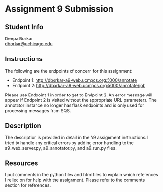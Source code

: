 # Assignment 9 Submission

## Student Info
Deepa Borkar \
dborkar@uchicago.edu

## Instructions

The following are the endpoints of concern for this assignment: 
- Endpoint 1: http://dborkar-a9-web.ucmpcs.org:5000/annotate
- Endpoint 2: http://dborkar-a9-web.ucmpcs.org:5000/annotate/job

Please use Endpoint 1 in order to get to Endpoint 2. An error message will appear if Endpoint 2 is visited without the appropriate URL parameters. The annotator instance no longer has flask endpoints and is only used for processing messages from SQS.

## Description

The description is provided in detail in the A9 assignment instructions. I tried to handle any critical errors by adding error handling to the a9_web_server.py, a9_annotator.py, and a9_run.py files. 

## Resources

I put comments in the python files and html files to explain which references I relied on for help with the assignment. Please refer to the comments section for references.
